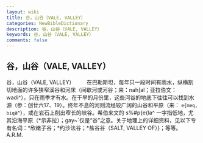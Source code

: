```yaml
---
layout: wiki
title: 谷，山谷（VALE, VALLEY）
categories: NewBibleDictionary
description: 谷，山谷（VALE, VALLEY）
keywords: 谷，山谷（VALE, VALLEY）
comments: false
---
```


## 谷，山谷（VALE, VALLEY）



谷，山谷（VALE, VALLEY）
　　在巴勒斯坦，每年只一段时间有雨水，纵横割切地面的许多狭窄溪谷和河床（间歇河或河谷；来：nah]al；亚拉伯文：wadi^），只在雨季才有水。在干旱的月份里，这些河谷的地底下往往可以找到水源（参：创廿六17、19）。终年不息的河则流经较广阔的山谷和平原（来： `e{meq, biq`a^），或在岩石上削出窄长的峡谷。希伯来文的 s%#p{e{la^ 一字指低地，尤其沿海平原（*示非拉）；gay~`仅是“谷”之意。关于地理上的详细资料，见以下专有名词：*欣嫩子谷；*约沙法谷；*盐谷谷（SALT, VALLEY OF）}；等等。
A.R.M.




